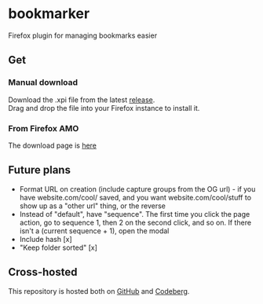 # bookmarker
Firefox plugin for managing bookmarks easier

## Get
### Manual download
Download the .xpi file from the latest [release](https://github.com/TheNamlessGuy/bookmarker/releases).  
Drag and drop the file into your Firefox instance to install it.

### From Firefox AMO
The download page is [here](https://addons.mozilla.org/en-US/firefox/addon/namless-bookmarker/)

## Future plans
* Format URL on creation (include capture groups from the OG url) - if you have website.com/cool/ saved, and you want website.com/cool/stuff to show up as a "other url" thing, or the reverse
* Instead of "default", have "sequence". The first time you click the page action, go to sequence 1, then 2 on the second click, and so on. If there isn't a (current sequence + 1), open the modal
* Include hash [x]
* "Keep folder sorted" [x]

## Cross-hosted
This repository is hosted both on [GitHub](https://github.com/TheNamlessGuy/browser-bookmarker) and [Codeberg](https://codeberg.org/TheNamlessGuy/browser-bookmarker).
